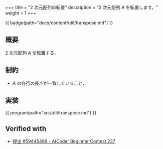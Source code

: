 +++
title = "2 次元配列の転置"
description = "2 次元配列 $A$ を転置します。"
weight = 1
+++

{{ badge(path="docs/content/util/transpose.md") }}

## 概要
2 次元配列 $A$ を転置する．

## 制約
- $A$ の各行の長さが一致していること．

## 実装
{{ program(path="src/util/transpose.md") }}

## Verified with
- [提出 #59445489 - AtCoder Beginner Contest 237](https://atcoder.jp/contests/abc237/submissions/59445489)
